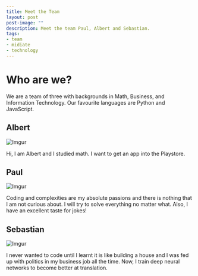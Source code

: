 ```yaml
---
title: Meet the Team
layout: post
post-image: ""
description: Meet the team Paul, Albert and Sebastian.
tags:
- team
- midiate
- technology
---
```


# Who are we?

We are a team of three with backgrounds in Math, Business, and Information Technology. Our favourite languages are Python and JavaScript.

## Albert

![Imgur](https://i.imgur.com/0ZHQsu9m.jpg)

Hi, I am Albert and I studied math. I want to get an app into the Playstore.

## Paul

![Imgur](https://i.imgur.com/mSEL5Bfm.jpg)

Coding and complexities are my absolute passions and there is nothing that I am not curious about. I will try to solve everything no matter what. Also, I have an excellent taste for jokes!


## Sebastian

![Imgur](https://i.imgur.com/Q7QJ0m6m.jpg)

I never wanted to code until I learnt it is like building a house and I was fed up with politics in my business job all the time. Now, I train deep neural networks to become better at translation.

